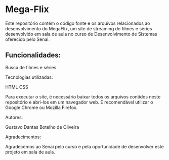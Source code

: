 # Mega-Flix
Este repositório contém o código fonte e os arquivos relacionados ao desenvolvimento do MegaFlix, um site de streaming de filmes e séries desenvolvido em sala de aula no curso de Desenvolvimento de Sistemas oferecido pelo Senai.

## Funcionalidades:

Busca de filmes e séries

Tecnologias utilizadas:

HTML
CSS

Para executar o site, é necessário baixar todos os arquivos contidos neste repositório e abri-los em um navegador web. É recomendável utilizar o Google Chrome ou Mozilla Firefox.

Autores:

Gustavo Dantas Botelho de Oliveira

Agradecimentos:

Agradecemos ao Senai pelo curso e pela oportunidade de desenvolver este projeto em sala de aula. 
